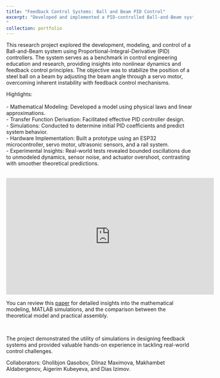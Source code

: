 ```yaml
---
title: "Feedback Control Systems: Ball and Beam PID Control"
excerpt: "Developed and implemented a PID-controlled Ball-and-Beam system using ESP32, servo motors, and ultrasonic sensors. <br/>![image](https://github.com/user-attachments/assets/944d1de1-2265-4358-99d4-8a97e8efc18b)
"
collection: portfolio
---
```


This research project explored the development, modeling, and control of a Ball-and-Beam system using Proportional-Integral-Derivative (PID) controllers. The system serves as a benchmark in control engineering education and research, providing insights into nonlinear dynamics and feedback control principles. The objective was to stabilize the position of a steel ball on a beam by adjusting the beam angle through a servo motor, overcoming inherent instability with feedback control mechanisms.

Highlights: <br/><br/>
    - Mathematical Modeling: Developed a model using physical laws and linear approximations. <br/>
    - Transfer Function Derivation: Facilitated effective PID controller design. <br/>
    - Simulations: Conducted to determine initial PID coefficients and predict system behavior. <br/>
    - Hardware Implementation: Built a prototype using an ESP32 microcontroller, servo motor, ultrasonic sensors, and a rail system. <br/>
    - Experimental Insights: Real-world tests revealed bounded oscillations due to unmodeled dynamics, sensor noise, and actuator overshoot, contrasting with smoother theoretical predictions. <br/>
    
<br/>

<iframe width="560" height="315" src="https://www.youtube.com/embed/zdxq_YxgzDI?si=sYdGBSQdJkYxEq_c" title="YouTube video player" frameborder="0" allow="accelerometer; autoplay; clipboard-write; encrypted-media; gyroscope; picture-in-picture; web-share" referrerpolicy="strict-origin-when-cross-origin" allowfullscreen></iframe>
<br/>


You can review this [paper](https://drive.google.com/file/d/1-vqgmfIDyg_o_9-PwENHKyO2aj35ytrh/view?usp=sharing) for detailed insights into the mathematical modeling, MATLAB simulations, and the comparison between the theoretical model and practical assembly.

<br/>

The project demonstrated the utility of simulations in designing feedback systems and provided valuable hands-on experience in tackling real-world control challenges.

Collaborators:
Gholibjon Qasobov, Dilnaz Maximova, Makhambet Aldabergenov, Aigerim Kubeyeva, and Dias Izimov.
